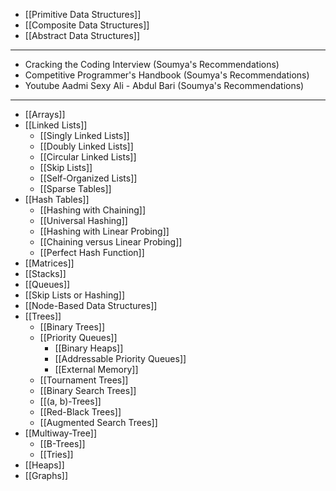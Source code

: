 - [[Primitive Data Structures]]
- [[Composite Data Structures]]
- [[Abstract Data Structures]]
---
- Cracking the Coding Interview (Soumya's Recommendations)
- Competitive Programmer's Handbook (Soumya's Recommendations)
- Youtube Aadmi Sexy Ali - Abdul Bari (Soumya's Recommendations)
---
- [[Arrays]]
- [[Linked Lists]]
	- [[Singly Linked Lists]]
	- [[Doubly Linked Lists]]
	- [[Circular Linked Lists]]
	- [[Skip Lists]]
	- [[Self-Organized Lists]]
	- [[Sparse Tables]]
- [[Hash Tables]]
	- [[Hashing with Chaining]]
	- [[Universal Hashing]]
	- [[Hashing with Linear Probing]]
	- [[Chaining versus Linear Probing]]
	- [[Perfect Hash Function]]
- [[Matrices]]
- [[Stacks]]
- [[Queues]]
- [[Skip Lists or Hashing]]
- [[Node-Based Data Structures]]
- [[Trees]]
	- [[Binary Trees]]
	- [[Priority Queues]]
		- [[Binary Heaps]]
		- [[Addressable Priority Queues]]
		- [[External Memory]]
	- [[Tournament Trees]]
	- [[Binary Search Trees]]
	- [[(a, b)-Trees]]
	- [[Red-Black Trees]]
	- [[Augmented Search Trees]]
- [[Multiway-Tree]]
	- [[B-Trees]]
	- [[Tries]]
- [[Heaps]]
- [[Graphs]]
